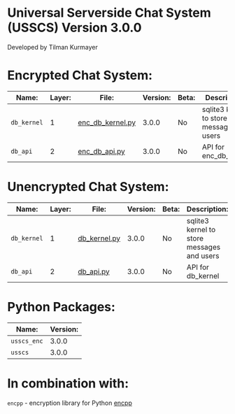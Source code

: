 # Universal Serverside Chat System (USSCS)   Version 3.0.0
Developed by Tilman Kurmayer

# Encrypted Chat System:
| Name: | Layer: | File: | Version: | Beta: | Description: |
|-------|--------|-------|----------|-------|--------------|
|  `db_kernel` | 1 | [enc_db_kernel.py](enc_db_kernel.py) | 3.0.0 | No | sqlite3 kernel to store messages and users |
| `db_api` | 2 | [enc_db_api.py](enc_db_api.py) | 3.0.0 | No | API for enc_db_kernel|

# Unencrypted Chat System:
| Name: | Layer: | File: | Version: | Beta: | Description: |
|-------|--------|-------|----------|-------|--------------|
| `db_kernel` | 1 | [db_kernel.py](db_kernel.py) | 3.0.0 | No | sqlite3 kernel to store messages and users |
| `db_api` | 2 | [db_api.py](db_api.py) | 3.0.0 | No | API for db_kernel|

# Python Packages:
| Name: | Version: |
|-------|----------|
| `usscs_enc` | 3.0.0 |
| `usscs` | 3.0.0 |
# In combination with:
`encpp` - encryption library for Python [encpp](https://github.com/tchello45/encpp) 

